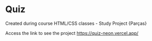 # Quiz

Created during course HTML/CSS classes - Study Project {Parças}

Access the link to see the project <https://quiz-neon.vercel.app/>

